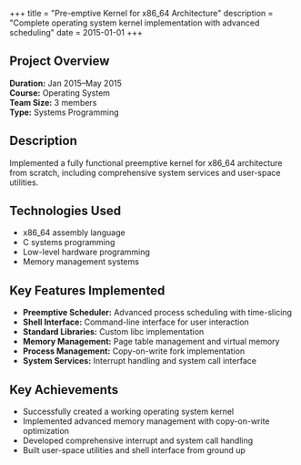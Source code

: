+++
title = "Pre-emptive Kernel for x86_64 Architecture"
description = "Complete operating system kernel implementation with advanced scheduling"
date = 2015-01-01
+++

## Project Overview

**Duration:** Jan 2015–May 2015  
**Course:** Operating System  
**Team Size:** 3 members  
**Type:** Systems Programming

## Description

Implemented a fully functional preemptive kernel for x86_64 architecture from scratch, including comprehensive system services and user-space utilities.

## Technologies Used

- x86_64 assembly language
- C systems programming
- Low-level hardware programming
- Memory management systems

## Key Features Implemented

- **Preemptive Scheduler:** Advanced process scheduling with time-slicing
- **Shell Interface:** Command-line interface for user interaction
- **Standard Libraries:** Custom libc implementation
- **Memory Management:** Page table management and virtual memory
- **Process Management:** Copy-on-write fork implementation
- **System Services:** Interrupt handling and system call interface

## Key Achievements

- Successfully created a working operating system kernel
- Implemented advanced memory management with copy-on-write optimization
- Developed comprehensive interrupt and system call handling
- Built user-space utilities and shell interface from ground up